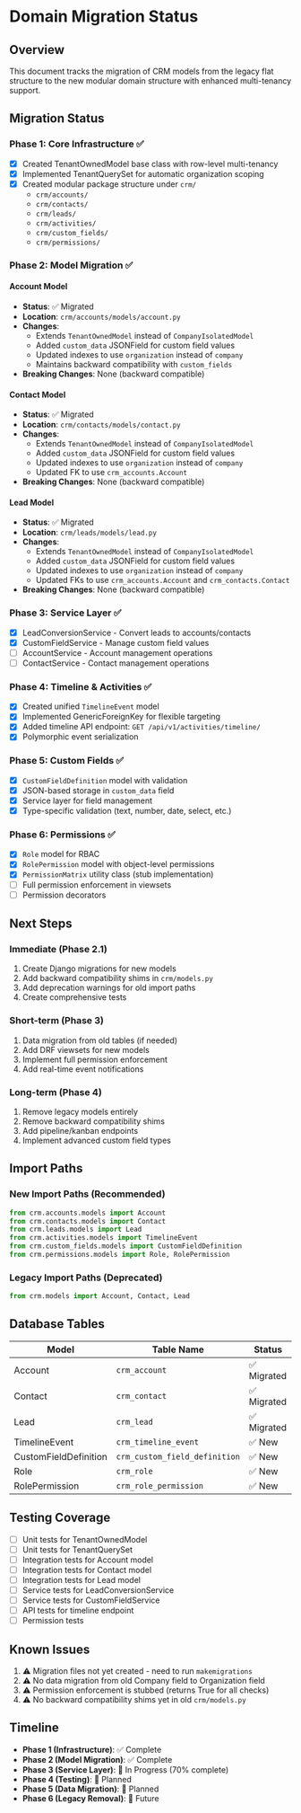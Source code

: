 # Domain Migration Status

## Overview
This document tracks the migration of CRM models from the legacy flat structure to the new modular domain structure with enhanced multi-tenancy support.

## Migration Status

### Phase 1: Core Infrastructure ✅
- [x] Created TenantOwnedModel base class with row-level multi-tenancy
- [x] Implemented TenantQuerySet for automatic organization scoping
- [x] Created modular package structure under `crm/`
  - `crm/accounts/`
  - `crm/contacts/`
  - `crm/leads/`
  - `crm/activities/`
  - `crm/custom_fields/`
  - `crm/permissions/`

### Phase 2: Model Migration ✅
#### Account Model
- **Status**: ✅ Migrated
- **Location**: `crm/accounts/models/account.py`
- **Changes**:
  - Extends `TenantOwnedModel` instead of `CompanyIsolatedModel`
  - Added `custom_data` JSONField for custom field values
  - Updated indexes to use `organization` instead of `company`
  - Maintains backward compatibility with `custom_fields`
- **Breaking Changes**: None (backward compatible)

#### Contact Model
- **Status**: ✅ Migrated
- **Location**: `crm/contacts/models/contact.py`
- **Changes**:
  - Extends `TenantOwnedModel` instead of `CompanyIsolatedModel`
  - Added `custom_data` JSONField for custom field values
  - Updated indexes to use `organization` instead of `company`
  - Updated FK to use `crm_accounts.Account`
- **Breaking Changes**: None (backward compatible)

#### Lead Model
- **Status**: ✅ Migrated
- **Location**: `crm/leads/models/lead.py`
- **Changes**:
  - Extends `TenantOwnedModel` instead of `CompanyIsolatedModel`
  - Added `custom_data` JSONField for custom field values
  - Updated indexes to use `organization` instead of `company`
  - Updated FKs to use `crm_accounts.Account` and `crm_contacts.Contact`
- **Breaking Changes**: None (backward compatible)

### Phase 3: Service Layer ✅
- [x] LeadConversionService - Convert leads to accounts/contacts
- [x] CustomFieldService - Manage custom field values
- [ ] AccountService - Account management operations
- [ ] ContactService - Contact management operations

### Phase 4: Timeline & Activities ✅
- [x] Created unified `TimelineEvent` model
- [x] Implemented GenericForeignKey for flexible targeting
- [x] Added timeline API endpoint: `GET /api/v1/activities/timeline/`
- [x] Polymorphic event serialization

### Phase 5: Custom Fields ✅
- [x] `CustomFieldDefinition` model with validation
- [x] JSON-based storage in `custom_data` field
- [x] Service layer for field management
- [x] Type-specific validation (text, number, date, select, etc.)

### Phase 6: Permissions ✅
- [x] `Role` model for RBAC
- [x] `RolePermission` model with object-level permissions
- [x] `PermissionMatrix` utility class (stub implementation)
- [ ] Full permission enforcement in viewsets
- [ ] Permission decorators

## Next Steps

### Immediate (Phase 2.1)
1. Create Django migrations for new models
2. Add backward compatibility shims in `crm/models.py`
3. Add deprecation warnings for old import paths
4. Create comprehensive tests

### Short-term (Phase 3)
1. Data migration from old tables (if needed)
2. Add DRF viewsets for new models
3. Implement full permission enforcement
4. Add real-time event notifications

### Long-term (Phase 4)
1. Remove legacy models entirely
2. Remove backward compatibility shims
3. Add pipeline/kanban endpoints
4. Implement advanced custom field types

## Import Paths

### New Import Paths (Recommended)
```python
from crm.accounts.models import Account
from crm.contacts.models import Contact
from crm.leads.models import Lead
from crm.activities.models import TimelineEvent
from crm.custom_fields.models import CustomFieldDefinition
from crm.permissions.models import Role, RolePermission
```

### Legacy Import Paths (Deprecated)
```python
from crm.models import Account, Contact, Lead
```

## Database Tables

| Model | Table Name | Status |
|-------|-----------|--------|
| Account | `crm_account` | ✅ Migrated |
| Contact | `crm_contact` | ✅ Migrated |
| Lead | `crm_lead` | ✅ Migrated |
| TimelineEvent | `crm_timeline_event` | ✅ New |
| CustomFieldDefinition | `crm_custom_field_definition` | ✅ New |
| Role | `crm_role` | ✅ New |
| RolePermission | `crm_role_permission` | ✅ New |

## Testing Coverage

- [ ] Unit tests for TenantOwnedModel
- [ ] Unit tests for TenantQuerySet
- [ ] Integration tests for Account model
- [ ] Integration tests for Contact model
- [ ] Integration tests for Lead model
- [ ] Service tests for LeadConversionService
- [ ] Service tests for CustomFieldService
- [ ] API tests for timeline endpoint
- [ ] Permission tests

## Known Issues

1. ⚠️ Migration files not yet created - need to run `makemigrations`
2. ⚠️ No data migration from old Company field to Organization field
3. ⚠️ Permission enforcement is stubbed (returns True for all checks)
4. ⚠️ No backward compatibility shims yet in old `crm/models.py`

## Timeline

- **Phase 1 (Infrastructure)**: ✅ Complete
- **Phase 2 (Model Migration)**: ✅ Complete
- **Phase 3 (Service Layer)**: 🔄 In Progress (70% complete)
- **Phase 4 (Testing)**: 📅 Planned
- **Phase 5 (Data Migration)**: 📅 Planned
- **Phase 6 (Legacy Removal)**: 📅 Future
